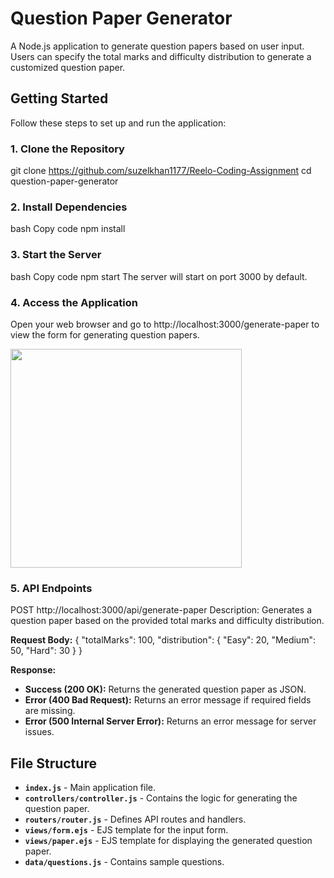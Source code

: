 # Question Paper Generator

A Node.js application to generate question papers based on user input. Users can specify the total marks and difficulty distribution to generate a customized question paper.

## Getting Started

Follow these steps to set up and run the application:

### 1. Clone the Repository


git clone https://github.com/suzelkhan1177/Reelo-Coding-Assignment
cd question-paper-generator
### 2. Install Dependencies
bash
Copy code
npm install
### 3. Start the Server
bash
Copy code
npm start
The server will start on port 3000 by default.

### 4. Access the Application
Open your web browser and go to http://localhost:3000/generate-paper to view the form for generating question papers.
<div>
  <img src="https://github.com/user-attachments/assets/af59c91b-794c-49c6-bab9-01dde246d826" width="370" height="350px"> 
</div>


 ### 5. API Endpoints
POST http://localhost:3000/api/generate-paper
Description: Generates a question paper based on the provided total marks and difficulty distribution.

**Request Body:**
{
  "totalMarks": 100,
  "distribution": {
    "Easy": 20,
    "Medium": 50,
    "Hard": 30
  }
}

**Response:**

- **Success (200 OK):** Returns the generated question paper as JSON.
- **Error (400 Bad Request):** Returns an error message if required fields are missing.
- **Error (500 Internal Server Error):** Returns an error message for server issues.


## File Structure

- **`index.js`** - Main application file.
- **`controllers/controller.js`** - Contains the logic for generating the question paper.
- **`routers/router.js`** - Defines API routes and handlers.
- **`views/form.ejs`** - EJS template for the input form.
- **`views/paper.ejs`** - EJS template for displaying the generated question paper.
- **`data/questions.js`** - Contains sample questions.
